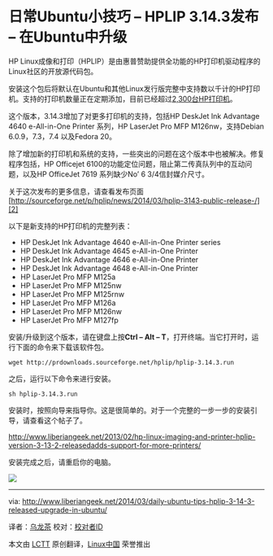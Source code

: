 日常Ubuntu小技巧 – HPLIP 3.14.3发布 – 在Ubuntu中升级
================================================================================
HP Linux成像和打印（HPLIP）是由惠普赞助提供全功能的HP打印机驱动程序的Linux社区的开放源代码包。

安装这个包后将默认在Ubuntu和其他Linux发行版完整中支持数以千计的HP打印机。支持的打印机数量正在定期添加，目前已经超过[2,300台HP打印机][1]。

这个版本，3.14.3增加了对更多打印机的支持，包括HP DeskJet Ink Advantage 4640 e-All-in-One Printer 系列，HP LaserJet Pro MFP M126nw，支持Debian 6.0.9，7.3，7.4 以及Fedora 20。

除了增加新的打印机和系统的支持，一些突出的问题在这个版本中也被解决。修复程序包括，HP Officejet 6100的功能定位问题，阻止第二传真队列中的互动问题，以及HP OfficeJet 7619 系列缺少No’ 6 3/4信封媒介尺寸。

关于这次发布的更多信息，请查看发布页面[http://sourceforge.net/p/hplip/news/2014/03/hplip-3143-public-release-/][2]

以下是新支持的HP打印机的完整列表：

- HP DeskJet Ink Advantage 4640 e-All-in-One Printer series
- HP DeskJet Ink Advantage 4645 e-All-in-One Printer
- HP DeskJet Ink Advantage 4646 e-All-in-One Printer
- HP DeskJet Ink Advantage 4648 e-All-in-One Printer
- HP LaserJet Pro MFP M125a
- HP LaserJet Pro MFP M125nw
- HP LaserJet Pro MFP M125rnw
- HP LaserJet Pro MFP M126a
- HP LaserJet Pro MFP M126nw
- HP LaserJet Pro MFP M127fp

安装/升级到这个版本，请在键盘上按**Ctrl – Alt – T**，打开终端。当它打开时，运行下面的命令来下载该软件包。

    wget http://prdownloads.sourceforge.net/hplip/hplip-3.14.3.run

之后，运行以下命令来进行安装。

    sh hplip-3.14.3.run

安装时，按照向导来指导你。这是很简单的。对于一个完整的一步一步的安装引导，请查看这个帖子了。

http://www.liberiangeek.net/2013/02/hp-linux-imaging-and-printer-hplip-version-3-13-2-releasedadds-support-for-more-printers/

安装完成之后，请重启你的电脑。

![](http://www.liberiangeek.net/wp-content/uploads/2014/03/hplipubuntu3143.png)

--------------------------------------------------------------------------------

via: http://www.liberiangeek.net/2014/03/daily-ubuntu-tips-hplip-3-14-3-released-upgrade-in-ubuntu/

译者：[乌龙茶](https://github.com/yechunxiao19) 校对：[校对者ID](https://github.com/校对者ID)

本文由 [LCTT](https://github.com/LCTT/TranslateProject) 原创翻译，[Linux中国](http://linux.cn/) 荣誉推出

[1]:http://hplipopensource.com/hplip-web/supported_devices/index.html
[2]:http://sourceforge.net/p/hplip/news/2014/03/hplip-3143-public-release-/
